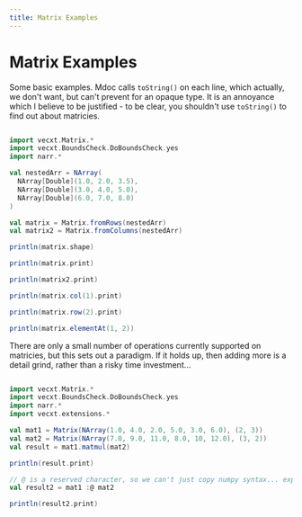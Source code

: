 ```yaml
---
title: Matrix Examples
---
```

# Matrix Examples

Some basic examples. Mdoc calls `toString()` on each line, which actually, we don't want, but can't prevent for an opaque type. It is an annoyance which I believe to be justified - to be clear, you shouldn't use `toString()` to find out about matricies.

```scala mdoc:to-string

import vecxt.Matrix.*
import vecxt.BoundsCheck.DoBoundsCheck.yes
import narr.*

val nestedArr = NArray(
  NArray[Double](1.0, 2.0, 3.5),
  NArray[Double](3.0, 4.0, 5.0),
  NArray[Double](6.0, 7.0, 8.0)
)

val matrix = Matrix.fromRows(nestedArr)
val matrix2 = Matrix.fromColumns(nestedArr)

println(matrix.shape)

println(matrix.print)

println(matrix2.print)

println(matrix.col(1).print)

println(matrix.row(2).print)

println(matrix.elementAt(1, 2))

```
There are only a small number of operations currently supported on matricies, but this sets out a paradigm. If it holds up, then adding more is a detail grind, rather than a risky time investment...

```scala mdoc:to-string

import vecxt.Matrix.*
import vecxt.BoundsCheck.DoBoundsCheck.yes
import narr.*
import vecxt.extensions.*

val mat1 = Matrix(NArray(1.0, 4.0, 2.0, 5.0, 3.0, 6.0), (2, 3))
val mat2 = Matrix(NArray(7.0, 9.0, 11.0, 8.0, 10, 12.0), (3, 2))
val result = mat1.matmul(mat2)

println(result.print)

// @ is a reserved character, so we can't just copy numpy syntax... experimental
val result2 = mat1 :@ mat2

println(result2.print)

```